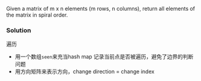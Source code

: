Given a matrix of m x n elements (m rows, n columns), return all elements of the matrix in spiral order.

### Solution

遍历

- 用一个数组```seen```来充当hash map 记录当前点是否被遍历，避免了边界的判断问题
- 用方向矩阵来表示方向，change direction = change index